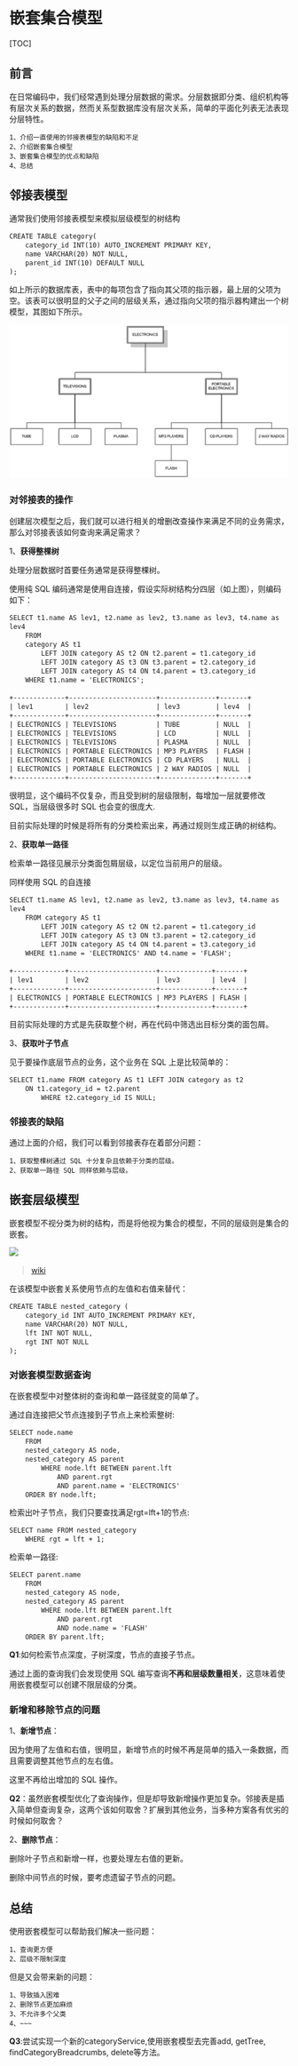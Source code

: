 # 嵌套集合模型

[TOC]

## 前言

在日常编码中，我们经常遇到处理分层数据的需求。分层数据即分类、组织机构等有层次关系的数据，然而关系型数据库没有层次关系，简单的平面化列表无法表现分层特性。


    1、介绍一直使用的邻接表模型的缺陷和不足
    2、介绍嵌套集合模型
    3、嵌套集合模型的优点和缺陷
    4、总结
    
## 邻接表模型

通常我们使用邻接表模型来模拟层级模型的树结构

```
CREATE TABLE category(
    category_id INT(10) AUTO_INCREMENT PRIMARY KEY,
    name VARCHAR(20) NOT NULL,
    parent_id INT(10) DEFAULT NULL
);
```

如上所示的数据库表，表中的每项包含了指向其父项的指示器，最上层的父项为空。该表可以很明显的父子之间的层级关系，通过指向父项的指示器构建出一个树模型，其图如下所示。

<img src="https://github.com/TinyWoodL/application-argorithm/blob/master/assets/category_tree.png?raw=true">

### 对邻接表的操作

创建层次模型之后，我们就可以进行相关的增删改查操作来满足不同的业务需求，那么对邻接表该如何查询来满足需求？

1、**获得整棵树**

处理分层数据时首要任务通常是获得整棵树。

使用纯 SQL 编码通常是使用自连接，假设实际树结构分四层（如上图），则编码如下：
```
SELECT t1.name AS lev1, t2.name as lev2, t3.name as lev3, t4.name as lev4
    FROM 
    category AS t1
        LEFT JOIN category AS t2 ON t2.parent = t1.category_id
        LEFT JOIN category AS t3 ON t3.parent = t2.category_id
        LEFT JOIN category AS t4 ON t4.parent = t3.category_id
    WHERE t1.name = 'ELECTRONICS';

+-------------+----------------------+--------------+-------+
| lev1        | lev2                 | lev3         | lev4  |
+-------------+----------------------+--------------+-------+
| ELECTRONICS | TELEVISIONS          | TUBE         | NULL  |
| ELECTRONICS | TELEVISIONS          | LCD          | NULL  |
| ELECTRONICS | TELEVISIONS          | PLASMA       | NULL  |
| ELECTRONICS | PORTABLE ELECTRONICS | MP3 PLAYERS  | FLASH |
| ELECTRONICS | PORTABLE ELECTRONICS | CD PLAYERS   | NULL  |
| ELECTRONICS | PORTABLE ELECTRONICS | 2 WAY RADIOS | NULL  |
+-------------+----------------------+--------------+-------+
```

很明显，这个编码不仅复杂，而且受到树的层级限制，每增加一层就要修改 SQL，当层级很多时 SQL 也会变的很庞大.

目前实际处理的时候是将所有的分类检索出来，再通过规则生成正确的树结构。

2、**获取单一路径**

检索单一路径见展示分类面包屑层级，以定位当前用户的层级。

同样使用 SQL 的自连接
```
SELECT t1.name AS lev1, t2.name as lev2, t3.name as lev3, t4.name as lev4
    FROM category AS t1
        LEFT JOIN category AS t2 ON t2.parent = t1.category_id
        LEFT JOIN category AS t3 ON t3.parent = t2.category_id
        LEFT JOIN category AS t4 ON t4.parent = t3.category_id
    WHERE t1.name = 'ELECTRONICS' AND t4.name = 'FLASH';

+-------------+----------------------+-------------+-------+
| lev1        | lev2                 | lev3        | lev4  |
+-------------+----------------------+-------------+-------+
| ELECTRONICS | PORTABLE ELECTRONICS | MP3 PLAYERS | FLASH |
+-------------+----------------------+-------------+-------+
```

目前实际处理的方式是先获取整个树，再在代码中筛选出目标分类的面包屑。

3、**获取叶子节点**

见于要操作底层节点的业务，这个业务在 SQL 上是比较简单的：

```
SELECT t1.name FROM category AS t1 LEFT JOIN category as t2
    ON t1.category_id = t2.parent
        WHERE t2.category_id IS NULL;
```

### 邻接表的缺陷

通过上面的介绍，我们可以看到邻接表存在着部分问题：

    1、获取整棵树通过 SQL 十分复杂且依赖于分类的层级。
    2、获取单一路径 SQL 同样依赖与层级。

## 嵌套层级模型

嵌套模型不视分类为树的结构，而是将他视为集合的模型，不同的层级则是集合的嵌套。

<img src="https://upload.wikimedia.org/wikipedia/commons/thumb/4/41/NestedSetModel.svg/800px-NestedSetModel.svg.png">

>[wiki](https://en.wikipedia.org/wiki/Nested_set_model#Example)

在该模型中嵌套关系使用节点的左值和右值来替代：
```
CREATE TABLE nested_category (
    category_id INT AUTO_INCREMENT PRIMARY KEY,
    name VARCHAR(20) NOT NULL,
    lft INT NOT NULL,
    rgt INT NOT NULL
);
```

### 对嵌套模型数据查询

在嵌套模型中对整体树的查询和单一路径就变的简单了。

通过自连接把父节点连接到子节点上来检索整树:
```
SELECT node.name
    FROM
    nested_category AS node,
    nested_category AS parent
        WHERE node.lft BETWEEN parent.lft 
            AND parent.rgt
            AND parent.name = 'ELECTRONICS'
    ORDER BY node.lft;

```

检索出叶子节点，我们只要查找满足rgt=lft+1的节点:
```
SELECT name FROM nested_category
    WHERE rgt = lft + 1;
```

检索单一路径:
```
SELECT parent.name
    FROM 
    nested_category AS node,
    nested_category AS parent
        WHERE node.lft BETWEEN parent.lft 
            AND parent.rgt
            AND node.name = 'FLASH'
    ORDER BY parent.lft;
```

**Q1**:如何检索节点深度，子树深度，节点的直接子节点。

通过上面的查询我们会发现使用 SQL 编写查询**不再和层级数量相关**，这意味着使用嵌套模型可以创建不限层级的分类。

### 新增和移除节点的问题

1、**新增节点**：

因为使用了左值和右值，很明显，新增节点的时候不再是简单的插入一条数据，而且需要调整其他节点的左右值。

这里不再给出增加的 SQL 操作。

**Q2**：虽然嵌套模型优化了查询操作，但是却导致新增操作更加复杂。邻接表是插入简单但查询复杂，这两个该如何取舍？扩展到其他业务，当多种方案各有优劣的时候如何取舍？

2、**删除节点**：

删除叶子节点和新增一样，也要处理左右值的更新。

删除中间节点的时候，要考虑遗留子节点的问题。

## 总结

使用嵌套模型可以帮助我们解决一些问题：
    
    1、查询更方便
    2、层级不限制深度
    
但是又会带来新的问题：

    1、导致插入困难
    2、删除节点更加麻烦
    3、不允许多个父类
    4、~~~
    
**Q3**:尝试实现一个新的categoryService,使用嵌套模型去完善add, getTree, findCategoryBreadcrumbs, delete等方法。